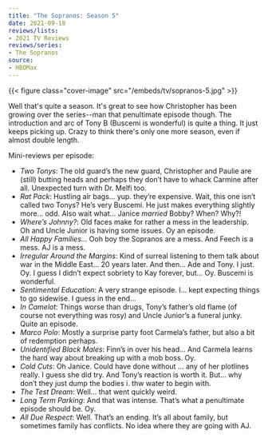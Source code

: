 ```yaml
---
title: "The Sopranos: Season 5"
date: 2021-09-18
reviews/lists:
- 2021 TV Reviews
reviews/series:
- The Sopranos
source:
- HBOMax
---
```

{{< figure class="cover-image" src="/embeds/tv/sopranos-5.jpg" >}}

Well that's quite a season. It's great to see how Christopher has been growing over the series--man that penultimate episode though. The introduction and arc of Tony B (Buscemi is wonderful) is quite a thing. It just keeps picking up. Crazy to think there's only one more season, even if almost double length.

Mini-reviews per episode:

- *Two Tonys*: The old guard’s the new guard, Christopher and Paulie are (still) butting heads and perhaps they don’t have to whack Carmine after all. Unexpected turn with Dr. Melfi too. 
- *Rat Pack*: Hustling air bags… yup. they’re expensive. Wait, this one isn’t called two Tonys? He’s very Buscemi. He just makes everything slightly more… odd. Also wait what… Janice *married* Bobby? When? Why?!
- *Where’s Johnny?*: Old faces make for rather a mess in the leadership. Oh and Uncle Junior is having some issues. Oy an episode. 
- *All Happy Families…* Ooh boy the Sopranos are a mess. And Feech is a mess. AJ is a mess. 
- *Irregular Around the Margins*: Kind of surreal listening to them talk about war in the Middle East… 20 years later. And then… Ade and Tony. I just. Oy. I guess I didn’t expect sobriety to Kay forever, but… Oy. Buscemi is wonderful. 
- *Sentimental Education*: A very strange episode. I… kept expecting things to go sidewise. I guess in the end… 
- *In Camelot*: Things worse than drugs, Tony’s  father’s old flame (of course not everything was rosy) and Uncle Junior’s a funeral junky. Quite an episode. 
- *Marco Polo*: Mostly a surprise party foot Carmela’s father, but also a bit of redemption perhaps. 
- *Unidentified Black Males*: Finn’s in over his head… And Carmela learns the hard way about breaking up with a mob boss. Oy. 
- *Cold Cuts*: Oh Janice. Could have done without … any of her plotlines really. I guess she did try. And Tony’s reaction is worth it. But… why don’t they just dump the bodies i. thw water to begin with. 
- *The Test Dream*: Well… that went quickly weird. 
- *Long Term Parking*: And that was intense. That’s what a penultimate episode should be. Oy. 
- *All Due Respect*: Well. That’s an ending. It’s all about family, but sometimes family has conflicts. No idea where they are going with AJ. 